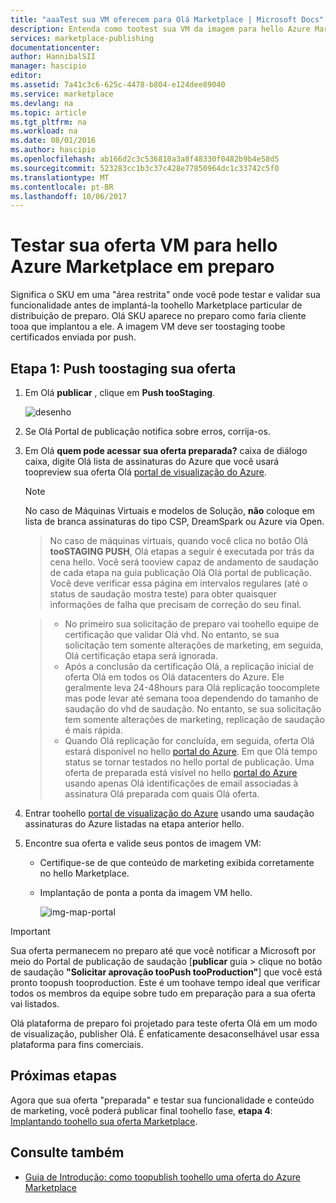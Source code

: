 ```yaml
---
title: "aaaTest sua VM oferecem para Olá Marketplace | Microsoft Docs"
description: Entenda como tootest sua VM da imagem para hello Azure Marketplace.
services: marketplace-publishing
documentationcenter: 
author: HannibalSII
manager: hascipio
editor: 
ms.assetid: 7a41c3c6-625c-4478-b804-e124dee89040
ms.service: marketplace
ms.devlang: na
ms.topic: article
ms.tgt_pltfrm: na
ms.workload: na
ms.date: 08/01/2016
ms.author: hascipio
ms.openlocfilehash: ab166d2c3c536810a3a8f48330f0482b9b4e58d5
ms.sourcegitcommit: 523283cc1b3c37c428e77850964dc1c33742c5f0
ms.translationtype: MT
ms.contentlocale: pt-BR
ms.lasthandoff: 10/06/2017
---
```

# <a name="test-your-vm-offer-for-hello-azure-marketplace-in-staging"></a>Testar sua oferta VM para hello Azure Marketplace em preparo
Significa o SKU em uma "área restrita" onde você pode testar e validar sua funcionalidade antes de implantá-la toohello Marketplace particular de distribuição de preparo. Olá SKU aparece no preparo como faria cliente tooa que implantou a ele. A imagem VM deve ser toostaging toobe certificados enviada por push.

## <a name="step-1-push-your-offer-toostaging"></a>Etapa 1: Push toostaging sua oferta
1. Em Olá **publicar** , clique em **Push tooStaging**.
   
    ![desenho](media/marketplace-publishing-vm-image-test-in-staging/vm-image-push-to-staging.png)
2. Se Olá Portal de publicação notifica sobre erros, corrija-os.
3. Em Olá **quem pode acessar sua oferta preparada?** caixa de diálogo caixa, digite Olá lista de assinaturas do Azure que você usará toopreview sua oferta Olá [portal de visualização do Azure](https://portal.azure.com).
   
   > [!NOTE]
   > No caso de Máquinas Virtuais e modelos de Solução, **não** coloque em lista de branca assinaturas do tipo CSP, DreamSpark ou Azure via Open.
   > 
   > 

    > No caso de máquinas virtuais, quando você clica no botão Olá **tooSTAGING PUSH**, Olá etapas a seguir é executada por trás da cena hello. Você será tooview capaz de andamento de saudação de cada etapa na guia publicação Olá Olá portal de publicação. Você deve verificar essa página em intervalos regulares (até o status de saudação mostra teste) para obter quaisquer informações de falha que precisam de correção do seu final.

    > - No primeiro sua solicitação de preparo vai toohello equipe de certificação que validar Olá vhd. No entanto, se sua solicitação tem somente alterações de marketing, em seguida, Olá certificação etapa será ignorada.
    > - Após a conclusão da certificação Olá, a replicação inicial de oferta Olá em todos os Olá datacenters do Azure. Ele geralmente leva 24-48hours para Olá replicação toocomplete mas pode levar até semana tooa dependendo do tamanho de saudação do vhd de saudação. No entanto, se sua solicitação tem somente alterações de marketing, replicação de saudação é mais rápida.
    > - Quando Olá replicação for concluída, em seguida, oferta Olá estará disponível no hello [portal do Azure](http:/portal.azure.com). Em que Olá tempo status se tornar testados no hello portal de publicação. Uma oferta de preparada está visível no hello [portal do Azure](http:/portal.azure.com) usando apenas Olá identificações de email associadas à assinatura Olá preparada com quais Olá oferta.

1. Entrar toohello [portal de visualização do Azure](https://portal.azure.com) usando uma saudação assinaturas do Azure listadas na etapa anterior hello.
2. Encontre sua oferta e valide seus pontos de imagem VM:
   
   * Certifique-se de que conteúdo de marketing exibida corretamente no hello Marketplace.
   * Implantação de ponta a ponta da imagem VM hello.
     
      ![img-map-portal](media/marketplace-publishing-push-to-staging/pubportal-mapping-azure-portal.jpg)

> [!IMPORTANT]
> Sua oferta permanecem no preparo até que você notificar a Microsoft por meio do Portal de publicação de saudação [**publicar** guia > clique no botão de saudação **"Solicitar aprovação tooPush tooProduction"**] que você está pronto toopush tooproduction. Este é um toohave tempo ideal que verificar todos os membros da equipe sobre tudo em preparação para a sua oferta vai listados.
> 
> Olá plataforma de preparo foi projetado para teste oferta Olá em um modo de visualização, publisher Olá. É enfaticamente desaconselhável usar essa plataforma para fins comerciais.
> 
> 

## <a name="next-steps"></a>Próximas etapas
Agora que sua oferta "preparada" e testar sua funcionalidade e conteúdo de marketing, você poderá publicar final toohello fase, **etapa 4**: [Implantando toohello sua oferta Marketplace](marketplace-publishing-push-to-production.md).

## <a name="see-also"></a>Consulte também
* [Guia de Introdução: como toopublish toohello uma oferta do Azure Marketplace](marketplace-publishing-getting-started.md)

